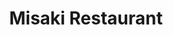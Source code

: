 ---
layout: place
title: "Misaki Restaurant"
permalink: /delaware/south-bethany/misaki-restaurant.html
stateAbbr: DE
stateName: Delaware
cityName: South Bethany
seo:
  name: "Misaki Restaurant"
  type: Restaurant
  links: null
description: "Misaki Restaurant serves delicious sushi in South Bethany, Delaware. Try fresh Japanese dishes for a great dining experience. "
place_id: ChIJPaB4f-HNuIkRmj2IfqCdQP8
photos:
  - name: >-
      places/ChIJPaB4f-HNuIkRmj2IfqCdQP8/photos/AeeoHcK5MGMLKqosEOrG3spFwxksVLVnfReQC3gMK9CQjwBbAPjsY376JMSnRpnD9vkrNZ_7D-NJrFNNDI3BUOlvyBscYRdSLkr7etsZkZ3Rle5dSUe_9IDORCU70iibK5oDq8O3k2SxvTIF5js_riD3ahHOxiTf9mRJbcW5gi3qh8_zIcIJhX_mZ92bMy19d6sA6G-nbxCVDn9iv5UKuUlam3pH_BH8w1dWSWkYfQUt06Y5nqlxQLjageAUrvdYvbJXV0MNcUrEx21CrfNX29LqrgYR1x1V0xVPkltomWF1nQmGJrIEJjxkFD5fu9FG9TSIxszFfBVM4McWAwn-DMDlTf8UioF77-8mS5_S9G05dHjm_VGkZ2XfOJEKHDJflnLJ1Qlr8ctTWaeqnD4t5H4tn9CggFF_-4i5J0LsJUZyIIU
    widthPx: 3120
    heightPx: 4160
    authorAttributions:
      - displayName: Harry Haley
        uri: https://maps.google.com/maps/contrib/108763207738133655335
        photoUri: >-
          https://lh3.googleusercontent.com/a/ACg8ocKPS2LsdSD45ZnPZBU3m8CmUjs6iJHjp1cVtd9Tw9Gpg5INjw=s100-p-k-no-mo
    flagContentUri: >-
      https://www.google.com/local/imagery/report/?cb_client=maps_api_places.places_api&image_key=!1e10!2sCIHM0ogKEICAgID4kJyZaw&hl=en-US
    googleMapsUri: >-
      https://www.google.com/maps/place//data=!3m4!1e2!3m2!1sCIHM0ogKEICAgID4kJyZaw!2e10!4m2!3m1!1s0x89b8cde17f78a03d:0xff409da07e883d9a
  - name: >-
      places/ChIJPaB4f-HNuIkRmj2IfqCdQP8/photos/AeeoHcJgSbE5qjNWJdWyWG4OxHS9nkkkjd0hDLXISTsZ4txtlLT0EMqMqAtT1Y4auy_84bI3NHnHsK8jb7rWeW8bwMEpKdBt4DyRxgX-IBQTB-zKwiUbTquNVhR9PyaNZo4NiQZNU4OWuZHAAfx7e6aBMR2LSXmRZ43ipgz8CzYAOvCTjejZlHZRIDBxwJqL8Svp9kTeNLkCha15zVYdDCqgrOaVE7ejx5vqgFD3NUK5sUoy197vvqA-gBVRsL28BTLG04wXxQH6nxSfTV-IT5pyHIDad5hOBv_IE20SiqnUHy6wYg
    widthPx: 4032
    heightPx: 3024
    authorAttributions:
      - displayName: Misaki Restaurant
        uri: https://maps.google.com/maps/contrib/103838016629932317558
        photoUri: >-
          https://lh3.googleusercontent.com/a-/ALV-UjWgwFv1yJEGo99kC9tlc93goL5TsmIJF6DzIS2mtDJzKQdzfUs=s100-p-k-no-mo
    flagContentUri: >-
      https://www.google.com/local/imagery/report/?cb_client=maps_api_places.places_api&image_key=!1e10!2sAF1QipP6rYUU12aGZb2A8vlz_ZYmJN7p6U1QjoLcMs3T&hl=en-US
    googleMapsUri: >-
      https://www.google.com/maps/place//data=!3m4!1e2!3m2!1sAF1QipP6rYUU12aGZb2A8vlz_ZYmJN7p6U1QjoLcMs3T!2e10!4m2!3m1!1s0x89b8cde17f78a03d:0xff409da07e883d9a
  - name: >-
      places/ChIJPaB4f-HNuIkRmj2IfqCdQP8/photos/AeeoHcIe-dekWswpjlmXI0BDJfgtjFAyfPkklmbx-OjRyMF0wTVNXoHwYoKc9qbDP_d9qhtl0g1xAbROYDChizb79FwAc_pssnp-oEBZdt9h55t6CRLwtXObB4E8KBEl5mGUly6V2_Gd8ig-FGKqKakSrqScGQKYO5WfdGYkthvk666N6djpAhd2hnQ7apqGpLOtCSstETTIyBX1NPKSgoXFPlbv-nivZvFGaQnvgo-UYk4NYRjPEW4TDQpYxpdsq3hTvfL_imxwy_ggUwgra4tHk2L2iLnk94GhWlLos5RRHb82jXsc_ycN_6PEjUo2Alz3IWbUDttHNy8luinET-uL074e-yQLdG0L-IGG7OheURKVJMk-ZGdeCjDPe2PR-Zp8CjSv6pzV1L1LglkqRiUUrvTMiLZNNul_c4XRWWJ_ojA0Ckg
    widthPx: 3457
    heightPx: 1993
    authorAttributions:
      - displayName: melissa Stoffel
        uri: https://maps.google.com/maps/contrib/105338420783684617381
        photoUri: >-
          https://lh3.googleusercontent.com/a-/ALV-UjUCbDhRBGz55AEwQ-g2DZNNez-nNTwbJRZLX4R186ea-VGYA1LySQ=s100-p-k-no-mo
    flagContentUri: >-
      https://www.google.com/local/imagery/report/?cb_client=maps_api_places.places_api&image_key=!1e10!2sCIHM0ogKEICAgMCw1qfumwE&hl=en-US
    googleMapsUri: >-
      https://www.google.com/maps/place//data=!3m4!1e2!3m2!1sCIHM0ogKEICAgMCw1qfumwE!2e10!4m2!3m1!1s0x89b8cde17f78a03d:0xff409da07e883d9a
  - name: >-
      places/ChIJPaB4f-HNuIkRmj2IfqCdQP8/photos/AeeoHcLl_U1VHoym86Z2cp28zql896SHdcnDGTLiZ8wZ7nH-_ANLKGEouFrlmUpYS_yRtarBhf97sF-6J0hMW1IG31hpEVyKM-DHpYVIfD27WMcXbd2YtaH2X9n8vT9yzi5wLoHgHQMlotZ08P2QbUsahTQmgVLAjpvqpiI0UqPz3SkWTnVqFd8rP6Tc21viwel_nHj8riVBBpbUU23JU4hok8y2bLGrZxmG-E7aKy1EZMlhBSYmGE0KpZncrCDOwZIelWqXkb7ZATmGeLS5bHCOVUJCDUYAXnaWlUUc6OiAllZ90ZL_llWv773dHvSf04BNYLJYbGQv4bz4KwEVGWodlD8dgwwWsItc3dRfzITjSNLnt4khoxbkA347_L9moXBoKG-pEI9koojFc-xZln4gPNg7xg2NihvUn606spUFOSFZRL4t
    widthPx: 3024
    heightPx: 4032
    authorAttributions:
      - displayName: Eddie Martinez
        uri: https://maps.google.com/maps/contrib/111762257089877524216
        photoUri: >-
          https://lh3.googleusercontent.com/a-/ALV-UjXShrFumpCSjIhU3NZm6nJXbYh4Q_69EvL2wWkYksgOTyFEH-SLug=s100-p-k-no-mo
    flagContentUri: >-
      https://www.google.com/local/imagery/report/?cb_client=maps_api_places.places_api&image_key=!1e10!2sCIHM0ogKEICAgIDssa-f8QE&hl=en-US
    googleMapsUri: >-
      https://www.google.com/maps/place//data=!3m4!1e2!3m2!1sCIHM0ogKEICAgIDssa-f8QE!2e10!4m2!3m1!1s0x89b8cde17f78a03d:0xff409da07e883d9a
  - name: >-
      places/ChIJPaB4f-HNuIkRmj2IfqCdQP8/photos/AeeoHcK8ptgERC24VNGLK5Br_6klt0eRjzTN9ROOMmpyeqyaHzlmF32F7vYOoTW2fDaxzoRXIirE-AAKXEdbbX-xIdkWwOjvIG34ZZedzfts0SKkBhuneZJx8q0scBOy6AkKrPUExQ7XMP6fpFj-IkHIXOkt3sdDCR-nuzg8OGsK_iJ5py6CWCiTnFnl6zrzijvU5jTl5dLyCPxNTD6iRp8VgXf4UQoAFyZZr-W4BcKPEq269IKvTC6Mg7cWy2xiJPsrxteU_D_frZHnOeAGFPdkdm2uP3ZxFb8aVQ4mmx44UMdXKw2i5ZQio_vYFC-jw2w4WCya5bYaP98u3uhjvamVObmU4HC4D5v4Qaue3rHJUlzlDf5NR2nI3w8Yv0W74lginO2fiX8VVB-5b_HEbBa3ojpvNWH2zKxEG8uye7dS8JS4Go2n
    widthPx: 4032
    heightPx: 3024
    authorAttributions:
      - displayName: Steve Tourison
        uri: https://maps.google.com/maps/contrib/116058902970422291121
        photoUri: >-
          https://lh3.googleusercontent.com/a-/ALV-UjVIXoC9rXeibqAxZwOYhQqzb11gmhYGKD1HRoBsEWhTvBiNfL78=s100-p-k-no-mo
    flagContentUri: >-
      https://www.google.com/local/imagery/report/?cb_client=maps_api_places.places_api&image_key=!1e10!2sCIHM0ogKEICAgICM9NqRxgE&hl=en-US
    googleMapsUri: >-
      https://www.google.com/maps/place//data=!3m4!1e2!3m2!1sCIHM0ogKEICAgICM9NqRxgE!2e10!4m2!3m1!1s0x89b8cde17f78a03d:0xff409da07e883d9a
  - name: >-
      places/ChIJPaB4f-HNuIkRmj2IfqCdQP8/photos/AeeoHcLkv-PklM5gESK7lvG5lQwly9ZzGIVrhgrMl8xiSoayw5LfHoEMioXQQys7bhMaifphwawkaoVJYJ7ZbnjFk8I-Yjj1yRIp7zZhlnzPr72naxJhwa64n9bU3AlkHtOVL-hqMfFGNvhYQFDTbhEgBOThYG-L9NeIsYSZQOyBYYTn29IAKAO6mabv6ZWGPAdcxj0P-Ifxc8He5Aa1QUFucVYKrSUE4NhFfK-POmO5mzL6M7dgag_Z8mle5Sw-lC-xN5cha4zvqL5VaXFdLMJQ1C1ZcvpvTowhAaT5KwfEq2IK8ALGVL3P1Xiuoojd8wjVklbu9MpskgcTE7sB54gHUZu3bYHmL-TfTY0RSOtp6YdnkEOdO5SQYJPo9j6-x4rBGqzUmuvXj310b9wcmE4v4wEmKmtFxxO_2NWt8oDS4JRTGA
    widthPx: 4048
    heightPx: 3036
    authorAttributions:
      - displayName: melissa Stoffel
        uri: https://maps.google.com/maps/contrib/105338420783684617381
        photoUri: >-
          https://lh3.googleusercontent.com/a-/ALV-UjUCbDhRBGz55AEwQ-g2DZNNez-nNTwbJRZLX4R186ea-VGYA1LySQ=s100-p-k-no-mo
    flagContentUri: >-
      https://www.google.com/local/imagery/report/?cb_client=maps_api_places.places_api&image_key=!1e10!2sCIHM0ogKEICAgICU4OPwRg&hl=en-US
    googleMapsUri: >-
      https://www.google.com/maps/place//data=!3m4!1e2!3m2!1sCIHM0ogKEICAgICU4OPwRg!2e10!4m2!3m1!1s0x89b8cde17f78a03d:0xff409da07e883d9a
  - name: >-
      places/ChIJPaB4f-HNuIkRmj2IfqCdQP8/photos/AeeoHcKtQvrxF5wiAV--xvJcuk8kB4-WAPUOQOkouCQRk4nQJIqFwdoS6MdWBxHPov-7CMC4HA1-V4iisW5Gw0QM0fY69WhDGzbjoPMitKPhyGitWDgXV73daXIQO0agYOp0r9FrIVBJ6LVvnD_y2CsCNajm3U8x7AeG9sK4NNSHByGVK6-GjUldT1uJ85se5PxTroJAs3wec2d7XTiPyqCP2rNgXpFz4bsWwx6IOIsTrEsVKunLuxNzDcv73HSeNRzu7r8iZ4vai6RGDN92qRC3S2MDdQ5VXYG6Rye3cXvo8sqKkw
    widthPx: 4032
    heightPx: 3024
    authorAttributions:
      - displayName: Misaki Restaurant
        uri: https://maps.google.com/maps/contrib/103838016629932317558
        photoUri: >-
          https://lh3.googleusercontent.com/a-/ALV-UjWgwFv1yJEGo99kC9tlc93goL5TsmIJF6DzIS2mtDJzKQdzfUs=s100-p-k-no-mo
    flagContentUri: >-
      https://www.google.com/local/imagery/report/?cb_client=maps_api_places.places_api&image_key=!1e10!2sAF1QipPyW0l7klcqEvFMjSzKG80TBfA0Nu27to0ifvFd&hl=en-US
    googleMapsUri: >-
      https://www.google.com/maps/place//data=!3m4!1e2!3m2!1sAF1QipPyW0l7klcqEvFMjSzKG80TBfA0Nu27to0ifvFd!2e10!4m2!3m1!1s0x89b8cde17f78a03d:0xff409da07e883d9a
  - name: >-
      places/ChIJPaB4f-HNuIkRmj2IfqCdQP8/photos/AeeoHcJbVwa9Z1iGxHn17uoN2bnZgNqnKBA-BrHoeLA0Pm3p2eJMRqb6gDamnprzMhtyFJnJXsEV2FaKuXxvEd0P5RuGdRTJlzhOB_N78YwyP12mA7gB025HYdeAZu1m0QRMizBGgxxI65tcjlJKv_GJvt4VUnVA_6prWOOI8ZI3hpsSUCgDUeQo8eKgTGzylzzMzoRh3hTI6Gk03aiV470VqLkyvLtuODTmdE7Z_ksOiKLykkCxc5hDZKBpt2KC6vIBT-SbzrRTx4qWrNZu5iWJKF_n_kesFxglbkmFHAGJodOmMKtuUAGKBwAVAGfXBiUG_SGaPwX_dyo0VTEUYN5Rqqu81xEE_gWT9Kh7sGfXHSbhbXec0CvdPPFkqD9XfLcHOygsbyHDNXWJ_b5ifP1GQfdU9qcDfbrXyxpNulUtNk06SXfp
    widthPx: 3024
    heightPx: 4032
    authorAttributions:
      - displayName: Edwin Held
        uri: https://maps.google.com/maps/contrib/100802825409214709416
        photoUri: >-
          https://lh3.googleusercontent.com/a-/ALV-UjUm65sJjdE46G-6cN7d0pHI9hAa2NyGzOnOGV-8PI9ogKr2w0jR=s100-p-k-no-mo
    flagContentUri: >-
      https://www.google.com/local/imagery/report/?cb_client=maps_api_places.places_api&image_key=!1e10!2sCIHM0ogKEICAgIDamJK8zgE&hl=en-US
    googleMapsUri: >-
      https://www.google.com/maps/place//data=!3m4!1e2!3m2!1sCIHM0ogKEICAgIDamJK8zgE!2e10!4m2!3m1!1s0x89b8cde17f78a03d:0xff409da07e883d9a
  - name: >-
      places/ChIJPaB4f-HNuIkRmj2IfqCdQP8/photos/AeeoHcLbzwqRKoxgB_I9Irq1N5q8Bhsk24I0wmsZsYQlhe8BL8btAKKT5Zjqgr3Y11j98VceTU3wmRdOYQv-ZS48A04du50qxfBY-NgW3wzlt3riUwmzCGMhAyOY-Hk54qzxpjA1_XRT6OA5__gbnr9d1b4xxzlMZdhNbfSCePz24npnRoZTQRu8aUfJSsD--GRkrd_Rsev4EuohGGA2i7YJzTnheZNf1JaamfRqw4XIhODh3VslWshIphLYv9oBRtjq6Oo_utRsQeBRd74ALGE-GR4bxpNcTJOGTxMDFHUd29x79XVkfzMDdvkLZrJJsi50qoTz3yn0ZPrj-5x0eEEw-2hVUCeDWEr8Mq6IVTrfPC0h81QMt4rAUm3nEXTD4aI2trkRcsRSkadOPYT-mL-G1H0GQ6V77bXa4_-IFDkn0zHbkA
    widthPx: 3024
    heightPx: 4032
    authorAttributions:
      - displayName: Fabian Rodriguez
        uri: https://maps.google.com/maps/contrib/110092354911599091092
        photoUri: >-
          https://lh3.googleusercontent.com/a-/ALV-UjVVWVM5uIWJLfeIL8NbZXPsyWPvQbYu1hKjdvTLIYUTA8-ID4Sg=s100-p-k-no-mo
    flagContentUri: >-
      https://www.google.com/local/imagery/report/?cb_client=maps_api_places.places_api&image_key=!1e10!2sCIHM0ogKEICAgICchc-1QA&hl=en-US
    googleMapsUri: >-
      https://www.google.com/maps/place//data=!3m4!1e2!3m2!1sCIHM0ogKEICAgICchc-1QA!2e10!4m2!3m1!1s0x89b8cde17f78a03d:0xff409da07e883d9a
  - name: >-
      places/ChIJPaB4f-HNuIkRmj2IfqCdQP8/photos/AeeoHcLV4nvQPXcv5LEghusc7trEXlJeTzbqkyvGvt6XoWDOny_YQV8DlJEX2qwDzHHo3RAkegOzznkwJwF65IyQ4STrDdVSlHCkBoOVqP3uWnFMcqSHb_4ZN1TCXikFiWjAvUEA9fCs2tVp2wMsurp7dGIAI097mCGdCiI-nsIXbtiq-926jYjXHM5a8RIic0UQPaTdaYdnTXHrOppGkAIxcQsCLFXDtxGWs6R0KPK421SOI2zd8803Z7I11QwWE620dvxX1ySKNJl5Tpp4de2u9StmB6VaZLwzaUUEzxjCctaJGm1CcFd8UIPqcqZq-7dF4_Fiv_-FFbj6kRfY80bpV2kyCW-cpu5zpP75VQ6Py-svb48drBSR9K0uvTzvU4k5lVdU8-pCRjYR1XmpWh1jbYILFJb8aMI3nmc3rL0FLL-0wNfN
    widthPx: 3036
    heightPx: 2783
    authorAttributions:
      - displayName: melissa Stoffel
        uri: https://maps.google.com/maps/contrib/105338420783684617381
        photoUri: >-
          https://lh3.googleusercontent.com/a-/ALV-UjUCbDhRBGz55AEwQ-g2DZNNez-nNTwbJRZLX4R186ea-VGYA1LySQ=s100-p-k-no-mo
    flagContentUri: >-
      https://www.google.com/local/imagery/report/?cb_client=maps_api_places.places_api&image_key=!1e10!2sCIHM0ogKEICAgICU4OOQngE&hl=en-US
    googleMapsUri: >-
      https://www.google.com/maps/place//data=!3m4!1e2!3m2!1sCIHM0ogKEICAgICU4OOQngE!2e10!4m2!3m1!1s0x89b8cde17f78a03d:0xff409da07e883d9a
address: 1 York Beach Mall, South Bethany, DE 19930, USA
street: 1 York Beach Mall
city: South Bethany
state: DE
zip: '19930'
country: USA
neighborhood: null
latitude: '38.509986'
longitude: '-75.055311'
accessibility_options:
  wheelchairAccessibleParking: true
  wheelchairAccessibleEntrance: true
  wheelchairAccessibleRestroom: true
  wheelchairAccessibleSeating: true
business_status: OPERATIONAL
name: Misaki Restaurant
google_maps_links:
  directionsUri: >-
    https://www.google.com/maps/dir//''/data=!4m7!4m6!1m1!4e2!1m2!1m1!1s0x89b8cde17f78a03d:0xff409da07e883d9a!3e0
  placeUri: https://maps.google.com/?cid=18392874190824291738
  writeAReviewUri: >-
    https://www.google.com/maps/place//data=!4m3!3m2!1s0x89b8cde17f78a03d:0xff409da07e883d9a!12e1
  reviewsUri: >-
    https://www.google.com/maps/place//data=!4m4!3m3!1s0x89b8cde17f78a03d:0xff409da07e883d9a!9m1!1b1
  photosUri: >-
    https://www.google.com/maps/place//data=!4m3!3m2!1s0x89b8cde17f78a03d:0xff409da07e883d9a!10e5
primary_type: Sushi Restaurant
opening_hours:
  regular: null
  current: null
secondary_opening_hours:
  regular:
    weekdayDescriptions: null
    type: null
  current:
    weekdayDescriptions: null
    type: null
phone: null
price_level: null
price_range: null
rating: null
rating_count: 0
website: null
reviews: null
parking_options: null
payment_options: null
allow_dogs: null
curbside_pickup: null
delivery: null
dine_in: null
good_for_children: null
good_for_groups: null
good_for_sports: null
live_music: null
menu_for_children: null
outdoor_seating: null
reservable: null
restroom: null
serves_beer: null
serves_breakfast: null
serves_brunch: null
serves_cocktails: null
serves_coffee: null
serves_dinner: null
serves_dessert: null
serves_lunch: null
serves_vegetarian_food: null
serves_wine: null
takeout: null
summary: null

---